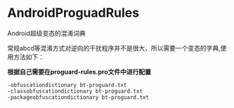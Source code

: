 # AndroidProguadRules
Android超级变态的混淆词典

常规abcd等混淆方式对逆向的干扰程序并不是很大，所以需要一个变态的字典,使用方法如下：

**根据自己需要在proguard-rules.pro文件中进行配置**

```
-obfuscationdictionary bt-proguard.txt
-classobfuscationdictionary bt-proguard.txt
-packageobfuscationdictionary bt-proguard.txt
```

